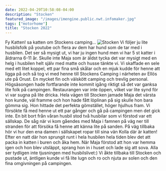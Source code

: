 ```yaml
---
date: 2022-04-29T10:58:08-04:00
description: "Stocken"
featured_image: "/images/imengine.public.nwt.infomaker.jpg"
tags: ["motorhome"]
title: "Stocken 2022"
---
```


Fy Katten! sa katten om Stockens camping...
![Stocken](/images/imengine.public.nwt.infomaker.jpg)
Vi följer ju lite husbilsfolk på youtube och flera av dem har hund som de tar med i husbilen. 
Det ser så mysigt ut, vi har ju ingen hund men vi har 5 st katter i åldrarna 6-11 år. Skulle inte Maja som är äldst tycka det var mysigt med en helg i husbilen helt själv med matte och husse tänkte vi.
Vi skaffade en sele med ett litet koppel, ett par fina små skålar och en mjuk kudde för henne att ligga på och så tog vi med henne till Stockens Camping i närheten av Ellös ute på Orust. En mycket fin och välskött camping och trevlig personal. Högsäsongen hade fortfarande inte kommit igång riktigt så det var ganksa lite folk på campingen. Restaurangen var inte öppen, vilket var lite synd för vi var sugna på lite dricka.
Hela vägen till Stocken jamade Maja det värsta hon kunde, väl framme och hon hade fått löplinan på sig skulle hon bara gömma sig. Hon hittade det perfekta gömstället, höger hjulhus fram.
Vi försökte få med henne ut ett par gånger och gå på campingen men det gick inte. En bit bort från våran husbil stod två husbilar som vi förstod var ett sällskap.
De såg när vi kom gåendes med Maja i famnen på väg ner till stranden för att försöka få henne att känna lite på sanden. På väg tillbaka hör vi hur den ena damen i sällskapet ropar till sina vän Kolla där är katten!
Efter en natt där hon sprungit runt i hela husbilen hela tiden blev det att packa in katten i buren och åka hem. När Maja förstod att hon var hemma igen och hon blev utsläppt, sprang hon in i huset och lade sig att sova. Alla ser tydligen inte tjusningen med husbilslivet:)
 Vi åkte tillbaka till Stocken och pustade ut, äntligen kunde vi få lite lugn och ro och njuta av solen och den fina omgivningen på campingen. 
 